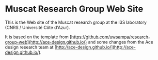 Muscat Research Group Web Site
==============================

This is the Web site of the Muscat research group at the I3S laboratory (CNRS / Université Côte d'Azur).

It is based on the template from [https://github.com/uwsampa/research-group-web](http://ace-design.github.io/) and some changes from the Ace design research team at [http://ace-design.github.io/](http://ace-design.github.io/).